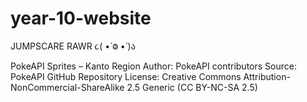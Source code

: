 # year-10-website

JUMPSCARE RAWR ૮( •̀ Ⱉ •́ )ა 

PokeAPI Sprites – Kanto Region
Author: PokeAPI contributors
Source: PokeAPI GitHub Repository
License: Creative Commons Attribution-NonCommercial-ShareAlike 2.5 Generic (CC BY-NC-SA 2.5)